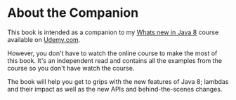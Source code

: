 # About the Companion

This book is intended as a companion to my [Whats new in Java 8](https://www.udemy.com/whats-new-in-java-8) course available on [Udemy.com](https://www.udemy.com/whats-new-in-java-8).

However, you don't have to watch the online course to make the most of this book. It's an independent read and contains all the examples from the course so you don't have watch the course.

The book will help you get to grips with the new features of Java 8; lambdas and their impact as well as the new APIs and behind-the-scenes changes.
